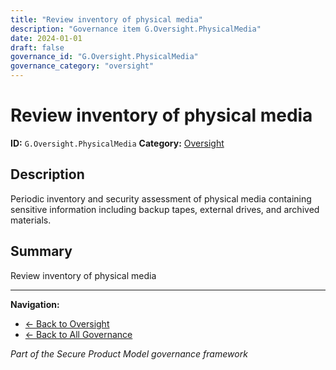 ```yaml
---
title: "Review inventory of physical media"
description: "Governance item G.Oversight.PhysicalMedia"
date: 2024-01-01
draft: false
governance_id: "G.Oversight.PhysicalMedia"
governance_category: "oversight"
---
```


# Review inventory of physical media

**ID:** `G.Oversight.PhysicalMedia`
**Category:** [Oversight](../)

## Description

Periodic inventory and security assessment of physical media containing sensitive information including backup tapes, external drives, and archived materials.

## Summary

Review inventory of physical media


---

**Navigation:**
- [← Back to Oversight](../)
- [← Back to All Governance](/governance/)

*Part of the Secure Product Model governance framework*
